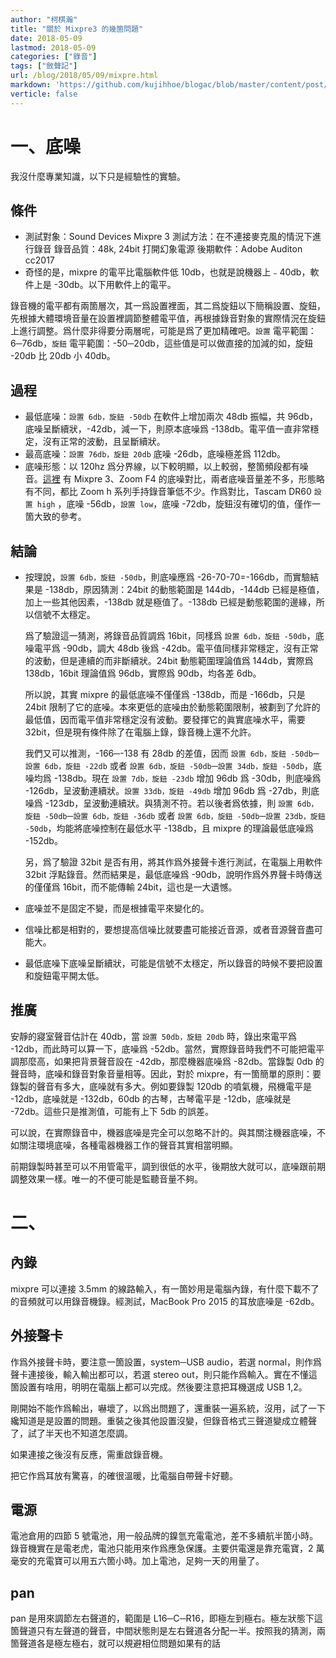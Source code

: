 ```yaml
---
author: "柯棋瀚"
title: "關於 Mixpre3 的幾箇問題"
date: 2018-05-09
lastmod: 2018-05-09
categories: ["錄音"]
tags: ["斂聲記"]
url: /blog/2018/05/09/mixpre.html
markdown: 'https://github.com/kujihhoe/blogac/blob/master/content/post/2018-05-09-mixpre.md'
verticle: false
---
```

<!--more-->

# 一、底噪

我沒什麼專業知識，以下只是經驗性的實驗。

## 條件

- 測試對象：Sound Devices Mixpre 3
  測試方法：在不連接麥克風的情況下進行錄音
  錄音品質：48k, 24bit
  打開幻象電源
  後期軟件：Adobe Auditon cc2017
- 奇怪的是，mixpre 的電平比電腦軟件低 10db，也就是說機器上﹣40db，軟件上是 -30db。以下用軟件上的電平。

錄音機的電平都有兩箇層次，其一爲設置裡面，其二爲旋鈕<n1>以下簡稱設置、旋鈕</n1>，先根據大體環境音量在設置裡調節整體電平值，再根據錄音對象的實際情況在旋鈕上進行調整。爲什麼非得要分兩層呢，可能是爲了更加精確吧。`設置` 電平範圍：6─76db，`旋鈕` 電平範圍：-50─20db，這些值是可以做直接的加減的<n1>如，旋鈕 -20db 比 20db 小 40db</n1>。

## 過程

- 最低底噪：`設置 6db，旋鈕 -50db` 在軟件上增加兩次 48db 振幅，共 96db，底噪呈斷續狀，-42db，減一下，則原本底噪爲 -138db。電平值一直非常穩定，沒有正常的波動，且呈斷續狀。
- 最高底噪：`設置 76db，旋鈕 20db` 底噪 -26db，底噪極差爲 112db。
- 底噪形態：以 120hz 爲分界線，以下較明顯，以上較弱，整箇頻段都有噪音。[這裡](https://www.youtube.com/watch?reload=9&v=lei4-bA3Pzk) 有 Mixpre 3、Zoom F4 的底噪對比，兩者底噪音量差不多，形態略有不同，都比 Zoom h 系列手持錄音筆低不少。作爲對比，Tascam DR60 `設置 high` ，底噪 -56db，`設置 low`，底噪 -72db，旋鈕沒有確切的值，僅作一箇大致的參考。

## 結論

- 按理說，`設置 6db，旋鈕 -50db`，則底噪應爲 -26-70-70=-166db，而實驗結果是 -138db，原因猜測：24bit 的動態範圍是 144db，-144db 已經是極值，加上一些其他因素，-138db 就是極值了。-138db 已經是動態範圍的邊緣，所以信號不太穩定。

  爲了驗證這一猜測，將錄音品質調爲 16bit，同樣爲 `設置 6db，旋鈕 -50db`，底噪電平爲 -90db，調大 48db 後爲 -42db。電平值同樣非常穩定，沒有正常的波動，但是連續的而非斷續狀。24bit 動態範圍理論值爲 144db，實際爲 138db，16bit 理論值爲 96db，實際爲 90db，均各差 6db。

  所以說，其實 mixpre 的最低底噪不僅僅爲 -138db，而是 -166db，只是 24bit 限制了它的底噪。本來更低的底噪由於動態範圍限制，被劃到了允許的最低值，因而電平值非常穩定沒有波動。要發揮它的眞實底噪水平，需要 32bit，但是現有條件除了在電腦上錄，錄音機上還不允許。

  我們又可以推測，-166─-138 有 28db 的差值，因而 `設置 6db，旋鈕 -50db`─`設置 6db，旋鈕 -22db` 或者 `設置 6db，旋鈕 -50db`─`設置 34db，旋鈕 -50db`，底噪均爲 -138db。現在 `設置 7db，旋鈕 -23db` 增加 96db 爲 -30db，則底噪爲 -126db，呈波動連續狀。`設置 33db，旋鈕 -49db` 增加 96db 爲 -27db，則底噪爲 -123db，呈波動連續狀。與猜測不符。若以後者爲依據，則 `設置 6db，旋鈕 -50db`─`設置 6db，旋鈕 -36db` 或者 `設置 6db，旋鈕 -50db`─`設置 23db，旋鈕 -50db`，均能將底噪控制在最低水平 -138db，且 mixpre 的理論最低底噪爲 -152db。

  另，爲了驗證 32bit 是否有用，將其作爲外接聲卡進行測試，在電腦上用軟件 32bit 浮點錄音。然而結果是，最低底噪爲 -90db，說明作爲外界聲卡時傳送的僅僅爲 16bit，而不能傳輸 24bit，這也是一大遺憾。

- 底噪並不是固定不變，而是根據電平來變化的。
- 信噪比都是相對的，要想提高信噪比就要盡可能接近音源，或者音源聲音盡可能大。
- 最低底噪下底噪呈斷續狀，可能是信號不太穩定，所以錄音的時候不要把設置和旋鈕電平開太低。

## 推廣

安靜的寢室聲音估計在 40db，當 `設置 50db，旋鈕 20db` 時，錄出來電平爲 -12db，而此時可以算一下，底噪爲 -52db。當然，實際錄音時我們不可能把電平調那麼高，如果把背景聲音設在 -42db，那麼機器底噪爲 -82db。當錄製 0db 的聲音時，底噪和錄音對象音量相等。因此，對於 mixpre，有一箇簡單的原則：要錄製的聲音有多大，底噪就有多大。例如要錄製 120db 的噴氣機，飛機電平是 -12db，底噪就是 -132db，60db 的古琴，古琴電平是 -12db，底噪就是 -72db。這些只是推測值，可能有上下 5db 的誤差。

可以說，在實際錄音中，機器底噪是完全可以忽略不計的。與其關注機器底噪，不如關注環境底噪，各種電器機器工作的聲音其實相當明顯。

前期錄製時甚至可以不用管電平，調到很低的水平，後期放大就可以，底噪跟前期調整效果一樣。唯一的不便可能是監聽音量不夠。

# 二、

## 內錄

mixpre 可以連接 3.5mm 的線路輸入，有一箇妙用是電腦內錄，有什麼下載不了的音頻就可以用錄音機錄。經測試，MacBook Pro 2015 的耳放底噪是 -62db。

## 外接聲卡

作爲外接聲卡時，要注意一箇設置，system─USB audio，若選 normal，則作爲聲卡連接後，輸入輸出都可以，若選 stereo out，則只能作爲輸入。實在不懂這箇設置有啥用，明明在電腦上都可以完成。然後要注意把耳機選成 USB 1,2。

剛開始不能作爲輸出，嚇壞了，以爲出問題了，還重裝一遍系統，沒用，試了一下纔知道是是設置的問題。重裝之後其他設置沒變，但錄音格式三聲道變成立體聲了，試了半天也不知道怎麼調。

如果連接之後沒有反應，需重啟錄音機。

把它作爲耳放有驚喜，的確很溫暖，比電腦自帶聲卡好聽。

## 電源

電池倉用的四節 5 號電池，用一般品牌的鎳氫充電電池，差不多續航半箇小時。錄音機實在是電老虎，電池只能用來作爲應急保護。主要供電還是靠充電寶，2 萬毫安的充電寶可以用五六箇小時。加上電池，足夠一天的用量了。

## pan

pan 是用來調節左右聲道的，範圍是 L16─C─R16，即極左到極右。極左狀態下這箇聲道只有左聲道的聲音，中間狀態則是左右聲道各分配一半。按照我的猜測，兩箇聲道各是極左極右，就可以規避相位問題<n1>如果有的話</n1>
